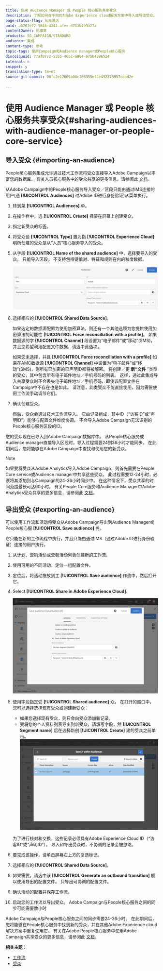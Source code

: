 ```yaml
---
title: 使用 Audience Manager 或 People 核心服务共享受众
description: 了解如何在不同的Adobe Experience cloud解决方案中导入或导出受众。
page-status-flag: 从未激活
uuid: a3701e72-5846-4241-afee-d713b499a27a
contentOwner: 绍维亚
products: SG_CAMPAIGN/STANDARD
audience: 集成
content-type: 参考
topic-tags: 使用Campaign和Audience manager或People核心服务
discoiquuid: 77af0772-52b5-46bc-a964-675b4596524
internal: n
snippet: y
translation-type: tm+mt
source-git-commit: 00fc2e12669a00c788355ef4e492375957cdad2e

---
```



# 使用 Audience Manager 或 People 核心服务共享受众{#sharing-audiences-with-audience-manager-or-people-core-service}

## 导入受众 {#importing-an-audience}

People核心服务集成允许通过技术工作流将受众直接导入Adobe Campaign以丰富您的数据库。 有关人员核心服务中的受众共享的更多信息，请参阅此 [文档](https://marketing.adobe.com/resources/help/en_US/mcloud/t_publish_audience_segment.html)。

从Adobe Campaign中的People核心服务导入受众／区段只能由通过IMS连接的用户(通 **[!UICONTROL Audiences]** 过Adobe ID进行身份验证)从菜单执行。

1. 转到菜 **[!UICONTROL Audiences]** 单。
1. 在操作栏中，选 **[!UICONTROL Create]** 择要在屏幕上创建受众。
1. 指定新受众的标签。
1. 将受众设 **[!UICONTROL Type]** 置为指 **[!UICONTROL Experience Cloud]** 明所创建的受众是从“人员”核心服务导入的受众。
1. 从字段 **[!UICONTROL Name of the shared audience]** 中，选择要导入的受众。 只能导入区段。 不支持包括键值对、特征和规则在内的粒度数据。

   ![](assets/aam_import_audience.png)

1. 选择相应的 **[!UICONTROL Shared Data Source]**。

   如果选定的数据源配置为使用加密算法，则还有一个其他选项为您提供使用加密算法的可能性 **[!UICONTROL Force reconciliation with a profile]**。 如果数据源的字 **[!UICONTROL Channel]** 段设置为“电子邮件”或“移动”(SMS)，并且您希望利用配置文件数据，请选中此选项。

   如果您未选择，并且 **[!UICONTROL Force reconciliation with a profile]** 如果在AMC数据源 **[!UICONTROL Channel]** 中设置为“电子邮件”或“移动”(SMS)，则所有已加密的已声明ID都将被解密。 将创建／更 **新“文件** ”类型的受众，其中包含所有电子邮件地址／手机号码的列表。 这样，通过此集成导入共享受众时不会丢失电子邮件地址／手机号码，即使该配置文件在Campaign中不存在也是如此。 请注意，此类受众不能直接使用，因为需要使用工作流手动调节它们。

1. 确认创建受众。

   然后，受众会通过技术工作流导入。 它由记录组成，其中ID（“访客ID”或“声明ID”）能够与配置文件维度协调。 不会导入Adobe Campaign无法识别的People核心服务区段的ID。

您的受众现在已导入到Adobe Campaign数据库中。 从People核心服务或Audience manager直接导入区段时，导入过程需要24到36小时才能同步。 在此期间后，您将能够在Adobe Campaign中查找和使用您的新受众。

>[!NOTE]
>
>如果要将受众从Adobe Analytics导入Adobe Campaign，则首先需要在People Core service或Audience manager中共享这些受众。 此过程需要12-24小时，必须将其添加到与Campaign的24-36小时同步中。 在这种情况下，受众共享的时间范围最长可达60小时。 有关People Core服务和Audience Manager中Adobe Analytics受众共享的更多信息，请参阅此 [文档](https://marketing.adobe.com/resources/help/en_US/mcloud/t_publish_audience_segment.html)。

## 导出受众 {#exporting-an-audience}

可以使用工作流和活动将受众从Adobe Campaign导出到Audience Manager或People核心服 **[!UICONTROL Save audience]** 务。

它只能在新的工作流程中执行，并且只能由通过IMS（通过Adobe ID进行身份验证）连接的用户执行。

1. 从计划、营销活动或营销活动列表创建新的工作流。
1. 使用可用的不同活动，定位一组配置文件。
1. 定位后，将活动拖放到工 **[!UICONTROL Save audience]** 作流中，然后打开它。
1. Select **[!UICONTROL Share in Adobe Experience Cloud]**.

   ![](assets/aam_save_audience_activity.png)

1. 使用字段指定受 **[!UICONTROL Shared audience]** 众。 在打开的窗口中，您可以选择选择现有受众或创建新受众：

   * 如果您选择现有受众，则只会向受众添加新记录。
   * 要将您的个人资料列表导出到新受众，请填写字段，然 **[!UICONTROL Segment name]** 后在选择新创 **[!UICONTROL Create]** 建的受众之前单击。
   ![](assets/aam_save_audience_segment_picker.png)

   为了进行核对和交换，这些记录必须具有Adobe Experience Cloud ID（“访客ID”或“声明ID”）。 导入和导出受众时，不协调的记录会被忽略。

1. 要完成该操作，请单击屏幕右上方的复选标记。
1. 选择相应的 **[!UICONTROL Shared Data Source]**。
1. 如果需要，请选中该 **[!UICONTROL Generate an outbound transition]** 框以使用导出的配置文件。 只导出可协调的配置文件。
1. 确认活动的配置并保存工作流。
1. 启动您的工作流以导出受众。 Adobe Campaign与People核心服务之间的同步可能需要数小时

Adobe Campaign与People核心服务之间的同步需要24-36小时。 在此期间后，您将能够在People核心服务中找到新的受众，并在其他Adobe Experience cloud解决方案中重复使用它。 有关在Adobe People核心服务中使用Adobe Campaign共享受众的更多信息，请参阅此 [文档](https://marketing.adobe.com/resources/help/en_US/mcloud/t_audience_create.html)。

**相关主题：**

* [工作流](../../automating/using/workflow-data-and-processes.md)
* [受众](../../audiences/using/about-audiences.md)


